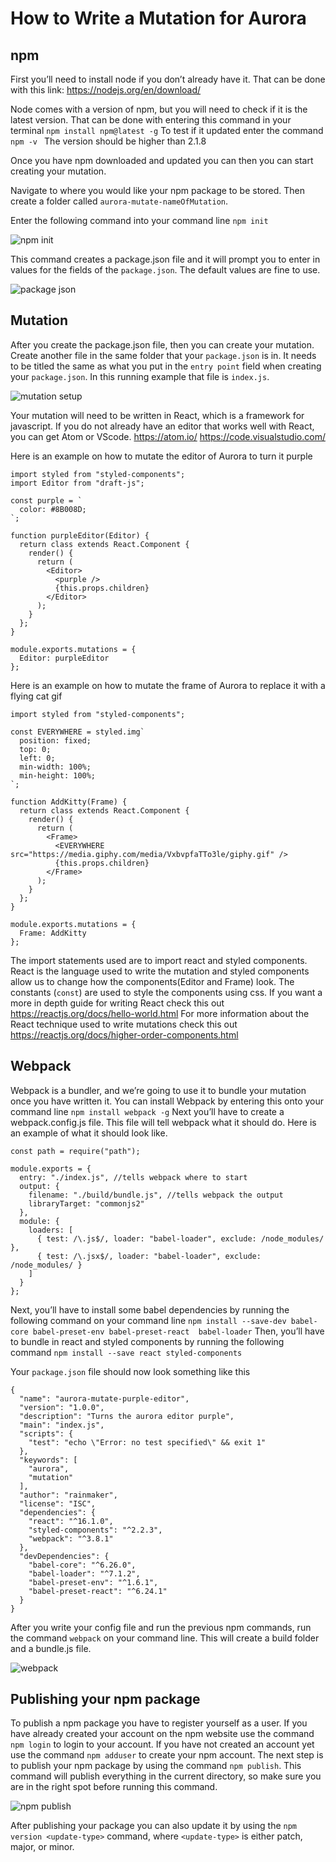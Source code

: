 # How to Write a Mutation for Aurora

## npm
First you’ll need to install node if you don’t already have it. That can be done with this link: https://nodejs.org/en/download/


Node comes with a version of npm, but you will need to check if it is the latest version. That can be done with entering this command in your terminal
`npm install npm@latest -g`
To test if it updated enter the command
`npm -v `
The version should be higher than 2.1.8

Once you have npm downloaded and updated you can then you can start creating your mutation. 

Navigate to where you would like your npm package to be stored. Then create a folder called `aurora-mutate-nameOfMutation`.

Enter the following command into your command line
`npm init`

![npm init](https://i.imgur.com/rEk9owK.png)

This command creates a package.json file and it will prompt you to enter in values for the fields of the `package.json`. The default values are fine to use.

![package json](https://i.imgur.com/4kMpiWm.png)

## Mutation
After you create the package.json file, then you can create your mutation. Create another file in the same folder that your `package.json` is in. It needs to be titled the same as what you put in the `entry point` field when creating your `package.json`. In this running example that file is `index.js`.

![mutation setup](https://i.imgur.com/Sy2hIXm.png)

Your mutation will need to be written in React, which is a framework for javascript. If you do not already have an editor that works well with React, you can get Atom or VScode.
https://atom.io/
https://code.visualstudio.com/

Here is an example on how to mutate the editor of Aurora to turn it purple
```import React from "react";
import styled from "styled-components";
import Editor from "draft-js";

const purple = `
  color: #8B008D;
`;

function purpleEditor(Editor) {
  return class extends React.Component {
    render() {
      return (
        <Editor>
          <purple />
          {this.props.children}
        </Editor>
      );
    }
  };
}

module.exports.mutations = {
  Editor: purpleEditor
};
```
Here is an example on how to mutate the frame of Aurora to replace it with a flying cat gif
```import React from "react";
import styled from "styled-components";

const EVERYWHERE = styled.img`
  position: fixed;
  top: 0;
  left: 0;
  min-width: 100%;
  min-height: 100%;
`;

function AddKitty(Frame) {
  return class extends React.Component {
    render() {
      return (
        <Frame>
          <EVERYWHERE src="https://media.giphy.com/media/VxbvpfaTTo3le/giphy.gif" />
          {this.props.children}
        </Frame>
      );
    }
  };
}

module.exports.mutations = {
  Frame: AddKitty
};
```
The import statements used are to import react and styled components. React is the language used to write the mutation and styled components allow us to change how the components(Editor and Frame) look. The constants (`const`) are used to style the components using css. If you want a more in depth guide for writing React check this out
https://reactjs.org/docs/hello-world.html
For more information about the React technique used to write mutations check this out https://reactjs.org/docs/higher-order-components.html


## Webpack
Webpack is a bundler, and we’re going to use it to bundle your mutation once you have written it. You can install Webpack by entering this onto your command line
`npm install webpack -g`
Next you’ll have to create a webpack.config.js file. This file will tell webpack what it should do. Here is an example of what it should look like.
```
const path = require("path");

module.exports = {
  entry: "./index.js", //tells webpack where to start
  output: {
    filename: "./build/bundle.js", //tells webpack the output
    libraryTarget: "commonjs2"
  },
  module: {
    loaders: [
      { test: /\.js$/, loader: "babel-loader", exclude: /node_modules/ },
      { test: /\.jsx$/, loader: "babel-loader", exclude: /node_modules/ }
    ]
  }
};
```
Next, you’ll have to install some babel dependencies by running the following command on your command line
`npm install --save-dev babel-core babel-preset-env babel-preset-react  babel-loader`
Then, you’ll have to bundle in react and styled components by running the following command
`npm install --save react styled-components`

Your `package.json` file should now look something like this
```
{
  "name": "aurora-mutate-purple-editor",
  "version": "1.0.0",
  "description": "Turns the aurora editor purple",
  "main": "index.js",
  "scripts": {
    "test": "echo \"Error: no test specified\" && exit 1"
  },
  "keywords": [
    "aurora",
    "mutation"
  ],
  "author": "rainmaker",
  "license": "ISC",
  "dependencies": {
    "react": "^16.1.0",
    "styled-components": "^2.2.3",
    "webpack": "^3.8.1"
  },
  "devDependencies": {
    "babel-core": "^6.26.0",
    "babel-loader": "^7.1.2",
    "babel-preset-env": "^1.6.1",
    "babel-preset-react": "^6.24.1"
  }
}
```
After you write your config file and run the previous npm commands, run the command `webpack` on your command line. This will create a build folder and a bundle.js file.

![webpack](https://i.imgur.com/zszzTEC.png)

## Publishing your npm package
To publish a npm package you have to register yourself as a user. If you have already created your account on the npm website use the command `npm login` to login to your account. If you have not created an account yet use the command `npm adduser` to create your npm account. The next step is to publish your npm package by using the command `npm publish`. This command will publish everything in the current directory, so make sure you are in the right spot before running this command.

![npm publish](https://i.imgur.com/m4lkqRA.png)

After publishing your package you can also update it by using the `npm version <update-type>` command, where `<update-type>` is either patch, major, or minor.
